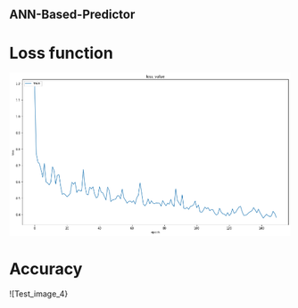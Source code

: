 ## ANN-Based-Predictor

# Loss function
![Test Image 5](https://github.com/Proteanox/ANN-Based-Predictor/blob/main/2.png)

# Accuracy
![Test_image_4}


